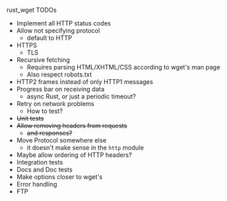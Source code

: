 rust_wget TODOs

- Implement all HTTP status codes
- Allow not specifying protocol
    - default to HTTP
- HTTPS
    - TLS
- Recursive fetching
    - Requires parsing HTML/XHTML/CSS according to wget's man page
    - Also respect robots.txt
- HTTP2 frames instead of only HTTP1 messages
- Progress bar on receiving data 
    - async Rust, or just a periodic timeout?
- Retry on network problems
    - How to test?
- ~~Unit tests~~
- ~~Allow removing headers from requests~~
    - ~~and responses?~~
- Move Protocol somewhere else
    - it doesn't make sense in the `http` module
- Maybe allow ordering of HTTP headers?
- Integration tests
- Docs and Doc tests
- Make options closer to wget's
- Error handling
- FTP